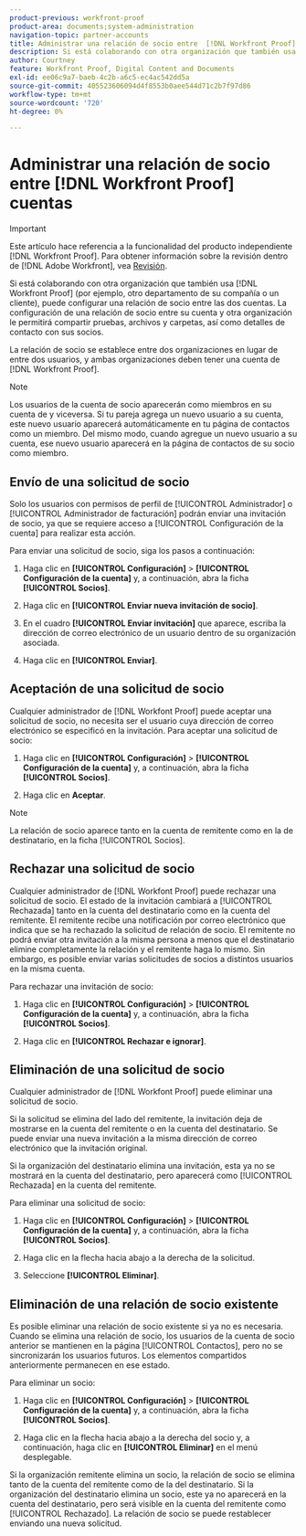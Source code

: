 ```yaml
---
product-previous: workfront-proof
product-area: documents;system-administration
navigation-topic: partner-accounts
title: Administrar una relación de socio entre  [!DNL Workfront Proof] cuentas
description: Si está colaborando con otra organización que también usa a [!DNL Workfront Proof]  (por ejemplo, otro departamento de su compañía o un cliente), puede configurar una relación de socio entre las dos cuentas. La configuración de una relación de socio entre su cuenta y otra organización le permitirá compartir pruebas, archivos y carpetas, así como detalles de contacto con sus socios.
author: Courtney
feature: Workfront Proof, Digital Content and Documents
exl-id: ee06c9a7-baeb-4c2b-a6c5-ec4ac542dd5a
source-git-commit: 405523606094d4f8553b0aee544d71c2b7f97d86
workflow-type: tm+mt
source-wordcount: '720'
ht-degree: 0%

---
```


# Administrar una relación de socio entre [!DNL Workfront Proof] cuentas

>[!IMPORTANT]
>
>Este artículo hace referencia a la funcionalidad del producto independiente [!DNL Workfront Proof]. Para obtener información sobre la revisión dentro de [!DNL Adobe Workfront], vea [Revisión](../../../review-and-approve-work/proofing/proofing.md).

Si está colaborando con otra organización que también usa [!DNL Workfront Proof] (por ejemplo, otro departamento de su compañía o un cliente), puede configurar una relación de socio entre las dos cuentas. La configuración de una relación de socio entre su cuenta y otra organización le permitirá compartir pruebas, archivos y carpetas, así como detalles de contacto con sus socios.

La relación de socio se establece entre dos organizaciones en lugar de entre dos usuarios, y ambas organizaciones deben tener una cuenta de [!DNL Workfront Proof].

>[!NOTE]
>
>Los usuarios de la cuenta de socio aparecerán como miembros en su cuenta de y viceversa. Si tu pareja agrega un nuevo usuario a su cuenta, este nuevo usuario aparecerá automáticamente en tu página de contactos como un miembro. Del mismo modo, cuando agregue un nuevo usuario a su cuenta, ese nuevo usuario aparecerá en la página de contactos de su socio como miembro.

## Envío de una solicitud de socio

Solo los usuarios con permisos de perfil de [!UICONTROL Administrador] o [!UICONTROL Administrador de facturación] podrán enviar una invitación de socio, ya que se requiere acceso a [!UICONTROL Configuración de la cuenta] para realizar esta acción.

Para enviar una solicitud de socio, siga los pasos a continuación:

1. Haga clic en **[!UICONTROL Configuración]** > **[!UICONTROL Configuración de la cuenta]** y, a continuación, abra la ficha **[!UICONTROL Socios]**.

1. Haga clic en **[!UICONTROL Enviar nueva invitación de socio]**.
1. En el cuadro **[!UICONTROL Enviar invitación]** que aparece, escriba la dirección de correo electrónico de un usuario dentro de su organización asociada.
1. Haga clic en **[!UICONTROL Enviar]**.

## Aceptación de una solicitud de socio

Cualquier administrador de [!DNL Workfont Proof] puede aceptar una solicitud de socio, no necesita ser el usuario cuya dirección de correo electrónico se especificó en la invitación. Para aceptar una solicitud de socio:

1. Haga clic en **[!UICONTROL Configuración]** > **[!UICONTROL Configuración de la cuenta]** y, a continuación, abra la ficha **[!UICONTROL Socios]**.

1. Haga clic en **Aceptar**.**&#x200B;**

>[!NOTE]
>
>La relación de socio aparece tanto en la cuenta de remitente como en la de destinatario, en la ficha [!UICONTROL Socios].

## Rechazar una solicitud de socio

Cualquier administrador de [!DNL Workfont Proof] puede rechazar una solicitud de socio. El estado de la invitación cambiará a [!UICONTROL Rechazada] tanto en la cuenta del destinatario como en la cuenta del remitente. El remitente recibe una notificación por correo electrónico que indica que se ha rechazado la solicitud de relación de socio. El remitente no podrá enviar otra invitación a la misma persona a menos que el destinatario elimine completamente la relación y el remitente haga lo mismo. Sin embargo, es posible enviar varias solicitudes de socios a distintos usuarios en la misma cuenta.

Para rechazar una invitación de socio:

1. Haga clic en **[!UICONTROL Configuración]** > **[!UICONTROL Configuración de la cuenta]** y, a continuación, abra la ficha **[!UICONTROL Socios]**.

1. Haga clic en **[!UICONTROL Rechazar e ignorar]**.

## Eliminación de una solicitud de socio

Cualquier administrador de [!DNL Workfont Proof] puede eliminar una solicitud de socio.

Si la solicitud se elimina del lado del remitente, la invitación deja de mostrarse en la cuenta del remitente o en la cuenta del destinatario. Se puede enviar una nueva invitación a la misma dirección de correo electrónico que la invitación original.

Si la organización del destinatario elimina una invitación, esta ya no se mostrará en la cuenta del destinatario, pero aparecerá como [!UICONTROL Rechazada] en la cuenta del remitente.

Para eliminar una solicitud de socio:

1. Haga clic en **[!UICONTROL Configuración]** > **[!UICONTROL Configuración de la cuenta]** y, a continuación, abra la ficha **[!UICONTROL Socios]**.

1. Haga clic en la flecha hacia abajo a la derecha de la solicitud.
1. Seleccione **[!UICONTROL Eliminar]**.

## Eliminación de una relación de socio existente

Es posible eliminar una relación de socio existente si ya no es necesaria. Cuando se elimina una relación de socio, los usuarios de la cuenta de socio anterior se mantienen en la página [!UICONTROL Contactos], pero no se sincronizarán los usuarios futuros. Los elementos compartidos anteriormente permanecen en ese estado.

Para eliminar un socio:

1. Haga clic en **[!UICONTROL Configuración]** > **[!UICONTROL Configuración de la cuenta]** y, a continuación, abra la ficha **[!UICONTROL Socios]**.

1. Haga clic en la flecha hacia abajo a la derecha del socio y, a continuación, haga clic en **[!UICONTROL Eliminar]** en el menú desplegable.

Si la organización remitente elimina un socio, la relación de socio se elimina tanto de la cuenta del remitente como de la del destinatario. Si la organización del destinatario elimina un socio, este ya no aparecerá en la cuenta del destinatario, pero será visible en la cuenta del remitente como [!UICONTROL Rechazado]. La relación de socio se puede restablecer enviando una nueva solicitud.
